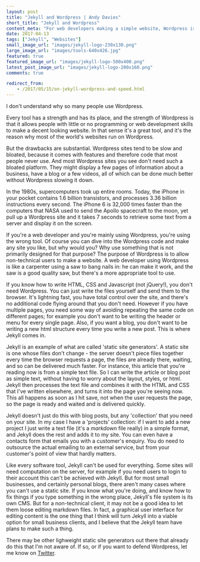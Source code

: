 ```yaml
---
layout: post
title: "Jekyll and Wordpress | Andy Davies"
short_title: "Jekyll and Wordpress"
content_meta: "For web developers making a simple website, Wordpress is often unnecessary when faster and simpler alternatives like Jekyll are available."
date: 2017-04-13
tags: ["Jekyll", "Websites"]
small_image_url: "images/jekyll-logo-230x130.png"
large_image_url: "images/tools-640x426.jpg"
featured: true
featured_image_url: "images/jekyll-logo-500x400.png"
latest_post_image_url: "images/jekyll-logo-200x160.png"
comments: true

redirect_from:
    - /2017/05/15/on-jekyll-wordpress-and-speed.html
---
```


I don't understand why so many people use Wordpress. 

Every tool has a strength and has its place, and the strength of Wordpress is that it allows people with little or no programming or web development skills to make a decent looking website. In that sense it's a great tool, and it's the reason why most of the world's websites run on Wordpress. 

But the drawbacks are substantial. Wordpress sites tend to be slow and bloated, because it comes with features and therefore code that most people never use. And most Wordpress sites you see don't need such a bloated platform. They might display a few pages of information about a business, have a blog or a few videos, all of which can be done much better without Wordpress slowing it down. 

In the 1980s, supercomputers took up entire rooms. Today, the iPhone in your pocket contains 1.6 billion transistors, and processes 3.36 billion instructions every second. The iPhone 6 is 32,000 times faster than the computers that NASA used to send the Apollo spacecraft to the moon, yet pull up a Wordpress site and it takes 7 seconds to retrieve some text from a server and display it on the screen.

If you're a web developer and you're mainly using Wordpress, you're using the wrong tool. Of course you can dive into the Wordpress code and make any site you like, but why would you? Why use something that is not primarily designed for that purpose? The purpose of Wordpress is to allow non-technical users to make a website. A web developer using Wordpress is like a carpenter using a saw to bang nails in: he can make it work, and the saw is a good quality saw, but there's a more appropriate tool to use.

If you know how to write HTML, CSS and Javascript (not jQuery!), you don't need Wordpress. You can just write the files yourself and send them to the browser. It's lightning fast, you have total control over the site, and there's no additional code flying around that you don't need. However if you have multiple pages, you need some way of avoiding repeating the same code on different pages; for example you don't want to be writing the header or menu for every single page. Also, if you want a blog, you don't want to be writing a new html structure every time you write a new post. This is where Jekyll comes in.

Jekyll is an example of what are called 'static site generators'. A static site is one whose files don't change - the server doesn't piece files together every time the browser requests a page, the files are already there, waiting, and so can be delivered much faster. For instance, this article that you're reading now is from a simple text file. So I can write the article or blog post as simple text, without having to worry about the layout, styles, or html. Jekyll then processes the text file and combines it with the HTML and CSS that I've written elsewhere, and turns it into the page you're seeing now. This all happens as soon as I hit save, not when the user requests the page, so the page is ready and waited and is delivered quickly.

Jekyll doesn't just do this with blog posts, but any 'collection' that you need on your site. In my case I have a 'projects' collection: if I want to add a new project I just write a text file (it's a *markdown* file really) in a simple format, and Jekyll does the rest and adds it to my site. You can even have a contacts form that emails you with a customer's enquiry. You do need to outsource the actual emailing to an external service, but from your customer's point of view that hardly matters.

Like every software tool, Jekyll can't be used for everything. Some sites will need computation on the server, for example if you need users to login to their account this can't be achieved with Jekyll. But for most small businesses, and certainly personal blogs, there aren't many cases where you can't use a static site. If you know what you're doing, and know how to fix things if you type something in the wrong place, Jekyll's file system is its own CMS. But for a non-technical client, it may not be a good idea to let them loose editing markdown files. In fact, a graphical user interface for editing content is the one thing that I think will turn Jekyll into a viable option for small business clients, and I believe that the Jekyll team have plans to make such a thing.

There may be other lighweight static site generators out there that already do this that I'm not aware of. If so, or if you want to defend Wordpress, let me know on [Twitter](https://twitter.com/1andydavies1).